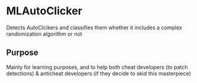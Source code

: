 # MLAutoClicker

Detects AutoClcikers and classifies them whether it includes a complex randomization algorithm or not

## Purpose

Mainly for learning purposes, and to help both cheat developers (to patch detections) & anticheat developers
(if they decide to skid this masterpiece)
